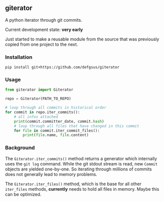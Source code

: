 ## giterator

A python iterator through git commits.

Current development state: **very early**

Just started to make a reusable module from the source that was previously 
copied from one project to the next.

### Installation

```shell
pip install git+https://github.com/defgsus/giterator
```

### Usage

```python
from giterator import Giterator

repo = Giterator(PATH_TO_REPO)

# loop through all commits in historical order
for commit in repo.iter_commits():
    # all infos attached
    print(commit.committer_date, commit.hash)
    # loop through all files that have changed in this commit
    for file in commit.iter_commit_files():
        print(file.name, file.content)
```

### Background

The `Giterator.iter_commits()` method returns a generator which internally uses the `git log` command. 
While the git stdout stream is read, new `Commit` objects are yielded one-by-one. 
So iterating through millions of commits does not generally lead to memory problems.

The `Giterator.iter_files()` method, which is the base for all other `iter_files` methods, 
**currently** needs to hold all files in memory. Maybe this can be optimized.
